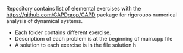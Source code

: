 Repository contains list of elemental exercises with the https://github.com/CAPDgrop/CAPD package for rigorouos numerical analysis of dynamical systems.

- Each folder contains different exercise.
- Descriptiom of each problem is at the beginning of main.cpp file
- A solution to each exercise is in the file solution.h 
